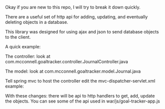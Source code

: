 Okay if you are new to this repo, I will try to break it down quickly.

There are a useful set of http api for adding, updating, and eventually deleting objects in a database.

This library was designed for using ajax and json to send database objects to the client. 

A quick example:

The controller:
look at com.mcconnell.goaltracker.controller.JournalController.java

The model:
look at com.mcconnell.goaltracker.model.Journal.java

Tell spring mvc to host the controller
edit the mvc-dispatcher-servlet.xml example:
> <!-- Tell Spring to host controller -->
> <bean class="com.mcconnell.webapp.goaltracker.controllers.JournalController" />

With these changes:
there will be api to http handlers to get, add, update the objects.
You can see some of the api used in
war/js/goal-tracker-app.js
